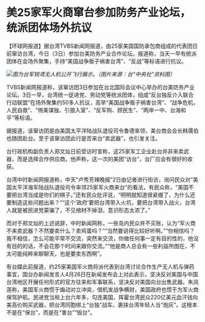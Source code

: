 # 美25家军火商窜台参加防务产业论坛，统派团体场外抗议

【环球网报道】据台湾TVBS新闻网报道，由25家美国国防承包商组成的代表团日前窜访台湾，今日（3日）参加台美防务产业合作论坛。报道称，当天一早有统派团体在会场外聚集，手持“美国战争贩子祸害台湾”、“反战”等标语进行抗议。

![](https://inews.gtimg.com/om_bt/Gmq4Xk5D4CIvTxMudrdpVarqTdB5zoRWGrqS97VXqijLUAA/0)_图为台军锐鸢无人机公开飞行展示。（图片来源：台“中央社”资料图）_

TVBS新闻网报道称，该窜访团3日参加在台北国际会议中心举办的台美防务产业论坛。3日一早，台湾统一促进党、劳动党等统派团体，组成“反台独反介入联合行动联盟”在场外聚集约50多人抗议，高举“美国战争贩子祸害台湾”、“战争危机，人民自救”、“倚美谋独、引狼入室”、“反军购、顾民生”、“两岸一中、台海和平”等标语。

据报道，该窜访团是由美国太平洋陆战队退役司令鲁德率领，美台商会会长韩儒伯也随团赴台。至于该窜访团此行是否来台“卖武器”，也引发关注。

台行政机构副负责人郑文灿日前受访时宣称，这25家军工企业赴台并非来卖武器，而是选择合作供应商。他声称，这一次的美团“访台”，台厂应会有很好的收获。

台湾中时新闻网报道称，中天“卢秀芳辣晚报”2日由记者进行街访，询问民众对“美国太平洋海军陆战队退役司令率领25家军火商来台”的看法，有民众称，“美国不要把台湾当成是你们的棋子。”还有民众批评说，“明明就知道很紧绷了，为什么还要制造这些问题出来？”“这个‘政府’要把台湾带入火坑，要把台湾带入战火，台湾人就是被民进党蒙骗了，不见棺材不掉泪，意识形态太浓了。”

而对于郑文灿的上述说辞，中时新闻网称，一些岛内民众并不买账，认为“军火商不来卖武器？不然要卖什么？卖鸡蛋吗？”“当然要说得比较好听啊。”“你相信吗？我不相信，怎么可能平常不交流，突然来交流，你做任何事一定有目的性的，他没有目的的话，不会花那个时间来跟你交流。”“他是商人总会有一些利益所图在，不太可能纯粹来聊聊天，也是要卖东西啊”。

有台媒此前报道，约25家美国军火商将派代表到台湾讨论合作生产无人机与弹药事宜，国台办新闻发言人4月26日在新闻发布会上对此表示，坚决反对美国与中国台湾地区开展任何形式的官方往来和军事联系，坚决反对美国向台出售武器。朱凤莲称，美国军火商惯于煽动对立冲突，借机发战争横财，美国政府也惯于为军火商保驾护航。民进党当局上台六年多，勾连美国，挥霍台湾民众220亿美元血汗钱向美高价购买武器，把台湾同胞绑上“台独”战车、裹挟台湾年轻人当“炮灰”。这根本不是在“保台”，而是在“害台”“毁台”。

